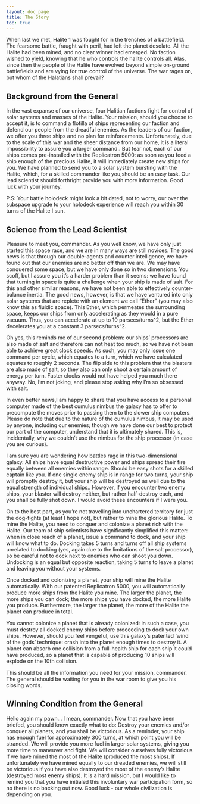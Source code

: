 ```yaml
---
layout: doc_page
title: The Story
toc: true
---
```

 
When last we met, Halite 1 was fought for in the trenches of a battlefield. The fearsome battle, fraught with peril, had left the planet desolate. All the Halite had been mined, and no clear winner had emerged. No faction wished to yield, knowing that he who controls the halite controls all. Alas, since then the people of the Halite have evolved beyond simple on-ground battlefields and are vying for true control of the universe. The war rages on, but whom of the Halatians shall prevail?
 
## Background from the General
 
In the vast expanse of our universe, four Halitian factions fight for control of solar systems and masses of the Halite.  Your mission, should you choose to accept it, is to command a flotilla of ships representing our faction and defend our people from the dreadful enemies. As the leaders of our faction, we offer you three ships and no plan for reinforcements. Unfortunately, due to the scale of this war and the sheer distance from our home, it is a literal impossibility to assure you a larger command.. But fear not, each of our ships comes pre-installed with the Replicatron 5000: as soon as you feed a ship enough of the precious Halite, it will immediately create new ships for you. We have planned to send you to a solar system bursting with the Halite, which, for a skilled commander like you,should be an easy task. Our lead scientist should forthright provide you with more information.  Good luck with your journey.
 
P.S: Your battle holodeck might look a bit dated, not to worry, our over the subspace upgrade to your holodeck experience will reach you within 30 turns of the Halite I sun.
 
## Science from the Lead Scientist
 
Pleasure to meet you, commander. As you well know, we have only just started this space race, and we are in many ways are still novices. The good news is that through our double-agents and counter intelligence, we have found out that our enemies are no better off than we are. We may have conquered some space, but we have only done so in two dimensions. You scoff, but I assure you it’s a harder problem than it seems: we have found that turning in space is quite a challenge when your ship is made of salt. For this and other similar reasons, we have not been able to effectively counter-balance inertia. The good news, however, is that we have ventured into only solar systems that are replete with an element we call “Ether” (you may also know this as fluidic space). This Ether, which permeates the surrounding space, keeps our ships from only accelerating as they would in a  pure vacuum. Thus, you can accelerate at up to 10 parsecs/turns^2, but the Ether decelerates you at a constant 3 parsecs/turns^2.
 
Oh yes, this reminds me of our second problem: our ships’ processors are also made of salt and therefore can not heat too much, so we have not been able to achieve great clock speeds. As such, you may only issue one command per cycle, which equates to a turn, which we have calculated equates to roughly 2 seconds. The flip side to this problem that the blasters are also made of salt, so they also can only shoot a certain amount of energy per turn. Faster clocks would not have helped you much there anyway. No, I’m not joking, and please stop asking why I’m so obsessed with salt. 
 
In even better news,I am happy to share that you have access to a personal computer made of the best cumulus nimbus the galaxy has to offer to precompute the moves prior to passing them to the slower ship computers. Please do note that due to the nature of the cumulus nimbus, it may be used by anyone, including our enemies; though we have done our best to protect our part of the computer, understand that it is ultimately shared. This is, incidentally, why we couldn’t use the nimbus for the ship processor (in case you are curious).
 
I am sure you are wondering how battles rage in this two-dimensional galaxy. All ships have equal destructive power and ships spread their fire equally between all enemies within range. Should be easy shots for a skilled captain like you. If one single enemy ship is in range for two turns, your ship will promptly destroy it, but your ship will be destroyed as well due to the equal strength of individual ships.. However, if you encounter two enemy ships, your blaster will destroy neither, but rather half-destroy each, and you shall be fully shot down. I would avoid these encounters if I were you.
 
On to the best part, as you’re not travelling into unchartered territory for just the dog-fights (at least I hope not), but rather to mine the glorious Halite. To mine the Halite, you need to conquer and colonize a planet rich with the Halite. Our team of ship scientists have significantly simplified this matter: when in close reach of a planet, issue a command to dock, and your ship will know what to do. Docking takes 5 turns and turns off all ship systems unrelated to docking (yes, again due to the limitations of the salt processor), so be careful not to dock next to enemies who can shoot you down. Undocking is an equal but opposite reaction, taking 5 turns to leave a planet and leaving you without your systems. 
 
Once docked and colonizing a planet, your ship will mine the Halite automatically. With our patented Replicatron 5000, you will automatically produce more ships from the Halite you mine. The larger the planet, the more ships you can dock; the more ships you have docked, the more Halite you produce. Furthermore, the larger the planet, the more of the Halite the planet can produce in total.
 
You cannot colonize a planet that is already colonized: in such a case, you must destroy all docked enemy ships before proceeding to dock your own ships. However, should you feel vengeful, use this galaxy’s  patented ‘wind of the gods’ technique: crash into the planet enough times to destroy it. A planet can absorb one collision from a full-health ship for each ship it could have produced, so a planet that is capable of producing 10 ships will explode on the 10th collision.
 
This should be all the information you need for your mission, commander. The general should be waiting for you in the war room to give you his closing words.
 
## Winning Condition from the General

Hello again my pawn… I mean, commander. Now that you have been briefed, you should know exactly what to do: Destroy your enemies and/or conquer all planets, and you shall be victorious. As a reminder, your ship has enough fuel for approximately 300 turns, at which point you will be stranded. We will provide you more fuel in larger solar systems, giving you more time to maneuver and fight. We will consider ourselves fully victorious if we have mined the most of the Halite (produced the most ships). If unfortunately we have mined equally to our dreaded enemies, we will still be victorious if you have also destroyed the most of the enemy’s Halite (destroyed most enemy ships). It is a hard mission, but I would like to remind you that you have initialed this involuntary war participation form, so no there is no backing out now. Good luck - our whole civilization is depending on you.


